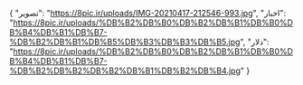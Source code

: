 { "تصویر": "https://8pic.ir/uploads/IMG-20210417-212546-993.jpg", "اخبار": "https://8pic.ir/uploads/%DB%B2%DB%B0%DB%B2%DB%B1%DB%B0%DB%B4%DB%B1%DB%B7-%DB%B2%DB%B1%DB%B5%DB%B3%DB%B3%DB%B5.jpg", "دلار": "https://8pic.ir/uploads/%DB%B2%DB%B0%DB%B2%DB%B1%DB%B0%DB%B4%DB%B1%DB%B7-%DB%B2%DB%B2%DB%B2%DB%B1%DB%B2%DB%B4.jpg" }

